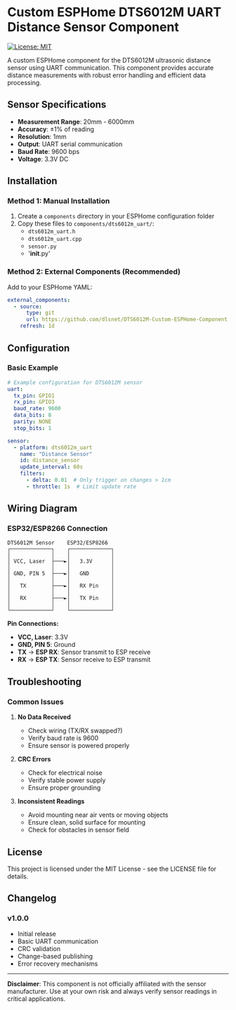 # Custom ESPHome DTS6012M UART Distance Sensor Component
[![License: MIT](https://img.shields.io/badge/License-MIT-yellow.svg)](https://opensource.org/licenses/MIT)

A custom ESPHome component for the DTS6012M ultrasonic distance sensor using UART communication. This component provides accurate distance measurements with robust error handling and efficient data processing.

## Sensor Specifications

- **Measurement Range**: 20mm - 6000mm
- **Accuracy**: ±1% of reading
- **Resolution**: 1mm
- **Output**: UART serial communication
- **Baud Rate**: 9600 bps
- **Voltage**: 3.3V DC

## Installation

### Method 1: Manual Installation

1. Create a `components` directory in your ESPHome configuration folder
2. Copy these files to `components/dts6012m_uart/`:
   - `dts6012m_uart.h`
   - `dts6012m_uart.cpp` 
   - `sensor.py`
   - '__init__.py'

### Method 2: External Components (Recommended)

Add to your ESPHome YAML:

```yaml
external_components:
  - source:
      type: git
      url: https://github.com/dlsnet/DTS6012M-Custom-ESPHome-Component
    refresh: 1d
```

## Configuration

### Basic Example

```yaml
# Example configuration for DTS6012M sensor
uart:
  tx_pin: GPIO1
  rx_pin: GPIO3
  baud_rate: 9600
  data_bits: 8
  parity: NONE
  stop_bits: 1

sensor:
  - platform: dts6012m_uart
    name: "Distance Sensor"
    id: distance_sensor
    update_interval: 60s
    filters:
      - delta: 0.01  # Only trigger on changes > 1cm
      - throttle: 1s  # Limit update rate
```

## Wiring Diagram

### ESP32/ESP8266 Connection

```
DTS6012M Sensor    ESP32/ESP8266
┌─────────────┐    ┌─────────────┐
│             │    │             │
│ VCC, Laser  ├───►│   3.3V      │
│             │    │             │
│ GND, PIN 5  ├───►│   GND       │
│             │    │             │
│   TX        ├───►│   RX Pin    │
│             │    │             │
│   RX        ├───►│   TX Pin    │
│             │    │             │
└─────────────┘    └─────────────┘
```

**Pin Connections:**
- **VCC, Laser**: 3.3V 
- **GND, PIN 5**: Ground
- **TX** → **ESP RX**: Sensor transmit to ESP receive
- **RX** → **ESP TX**: Sensor receive to ESP transmit



## Troubleshooting

### Common Issues

1. **No Data Received**
   - Check wiring (TX/RX swapped?)
   - Verify baud rate is 9600
   - Ensure sensor is powered properly

2. **CRC Errors**
   - Check for electrical noise
   - Verify stable power supply
   - Ensure proper grounding

3. **Inconsistent Readings**
   - Avoid mounting near air vents or moving objects
   - Ensure clean, solid surface for mounting
   - Check for obstacles in sensor field



## License

This project is licensed under the MIT License - see the LICENSE file for details.


## Changelog

### v1.0.0
- Initial release
- Basic UART communication
- CRC validation
- Change-based publishing
- Error recovery mechanisms

---

**Disclaimer**: This component is not officially affiliated with the sensor manufacturer. Use at your own risk and always verify sensor readings in critical applications.
